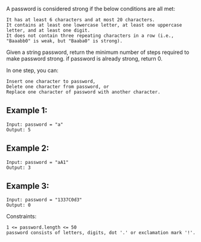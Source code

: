 A password is considered strong if the below conditions are all met:

    It has at least 6 characters and at most 20 characters.
    It contains at least one lowercase letter, at least one uppercase letter, and at least one digit.
    It does not contain three repeating characters in a row (i.e., "Baaabb0" is weak, but "Baaba0" is strong).

Given a string password, return the minimum number of steps required to make password strong. if password is already strong, return 0.

In one step, you can:

    Insert one character to password,
    Delete one character from password, or
    Replace one character of password with another character.

 

## Example 1:

``` 
Input: password = "a"
Output: 5 
```

## Example 2:

``` 
Input: password = "aA1"
Output: 3 
```

## Example 3:

``` 
Input: password = "1337C0d3"
Output: 0 
```

 

Constraints:

    1 <= password.length <= 50
    password consists of letters, digits, dot '.' or exclamation mark '!'.

